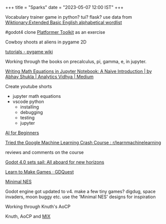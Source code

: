 +++
title = "Sparks"
date = "2023-05-07 12:00 IST"
+++

Vocabulary trainer game in python? tui? flask? use data from [Wiktionary:Extended Basic English alphabetical wordlist](https://simple.m.wiktionary.org/wiki/Wiktionary:Extended_Basic_English_alphabetical_wordlist)

#godot4 clone [Platformer Toolkit](https://gmtk.itch.io/platformer-toolkit) as an exercise

Cowboy shoots at aliens in pygame 2D

[tutorials - pygame wiki](https://www.pygame.org/wiki/tutorials)

Working through the books on precalculus, pi, gamma, e, in jupyter.

[Writing Math Equations in Jupyter Notebook: A Naive Introduction | by Abhay Shukla | Analytics Vidhya | Medium](https://medium.com/analytics-vidhya/writing-math-equations-in-jupyter-notebook-a-naive-introduction-a5ce87b9a214)

Create youtube shorts 
- jupyter math equations
- vscode python
    - installing
    - debugging
    - testing
    - jupyter

[AI for Beginners](https://microsoft.github.io/AI-For-Beginners/)

[Tried the Google Machine Learning Crash Course : r/learnmachinelearning](https://www.reddit.com/r/learnmachinelearning/comments/8og7wp/tried_the_google_machine_learning_crash_course/)

reviews and comments on the course

[Godot 4.0 sets sail: All aboard for new horizons](https://godotengine.org/article/godot-4-0-sets-sail/)

[Learn to Make Games · GDQuest](https://www.gdquest.com/)

[Minimal NES](https://www.flickr.com/photos/soundofdesign/sets/72157630453608084/with/7517673428/)

Godot engine got updated to v4. make a few tiny games? digdug, space invaders, moon buggy etc. use the 'Minimal NES' designs for inspiration

Working through Knuth's AoCP

Knuth, AoCP and [MIX](https://www.gnu.org/software/mdk/manual/html_node/MIX-architecture.html)
